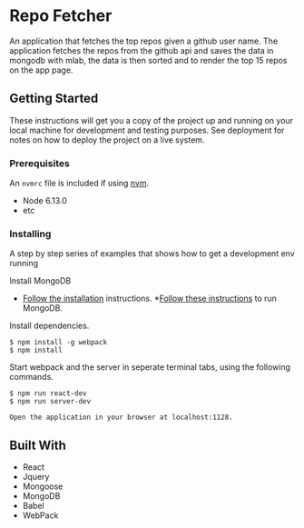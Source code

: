 # Repo Fetcher

An application that fetches the top repos given a github user name. The application fetches the repos from the github api and saves the data in mongodb with mlab, the data is then sorted and to render the top 15 repos on the app page.

## Getting Started

These instructions will get you a copy of the project up and running on your local machine for development and testing purposes. See deployment for notes on how to deploy the project on a live system.

### Prerequisites
An `nvmrc` file is included if using [nvm](https://github.com/creationix/nvm).

- Node 6.13.0
- etc

### Installing

A step by step series of examples that shows how to get a development env running

Install MongoDB

* [Follow the installation](https://docs.mongodb.com/manual/tutorial/install-mongodb-on-os-x/#install-mongodb-community-edition-with-homebrew) instructions. 
*[Follow these instructions](https://docs.mongodb.com/manual/tutorial/install-mongodb-on-os-x/#run-mongodb) to run MongoDB.



Install dependencies.

```
$ npm install -g webpack
$ npm install
```

Start webpack and the server in seperate terminal tabs, using the following commands.

```
$ npm run react-dev
$ npm run server-dev
```


```
Open the application in your browser at localhost:1128.
```


## Built With
* React
* Jquery
* Mongoose
* MongoDB
* Babel
* WebPack



